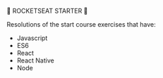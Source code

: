 :rocket: ROCKETSEAT STARTER :rocket:

Resolutions of the start course exercises that have:
- Javascript
- ES6
- React
- React Native
- Node
